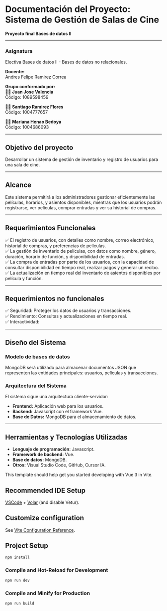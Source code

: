 # Documentación del Proyecto: Sistema de Gestión de Salas de Cine  
**Proyecto final Bases de datos II**

---

### **Asignatura**  
Electiva Bases de datos II - Bases de datos no relacionales.

**Docente:**  
Andres Felipe Ramirez Correa  

**Grupo conformado por:**  
👦🏻 **Juan Jose Valencia**  
Código: 1089598459  

🧒🏻 **Santiago Ramirez Flores**  
Código: 1004777657  

👩🏻 **Mariana Henao Bedoya**  
Código: 1004686093  

---

## **Objetivo del proyecto**  
Desarrollar un sistema de gestión de inventario y registro de usuarios para una sala de cine.

---

## **Alcance**  
Este sistema permitirá a los administradores gestionar eficientemente las películas, horarios, y asientos disponibles, mientras que los usuarios podrán registrarse, ver películas, comprar entradas y ver su historial de compras.

---

## **Requerimientos Funcionales**  
✅ El registro de usuarios, con detalles como nombre, correo electrónico, historial de compras, y preferencias de películas.  
✅ La gestión de inventario de películas, con datos como nombre, género, duración, horario de función, y disponibilidad de entradas.  
✅ La compra de entradas por parte de los usuarios, con la capacidad de consultar disponibilidad en tiempo real, realizar pagos y generar un recibo.  
✅ La actualización en tiempo real del inventario de asientos disponibles por película y función.  

---

## **Requerimientos no funcionales**  
✅ Seguridad: Proteger los datos de usuarios y transacciones.  
✅ Rendimiento: Consultas y actualizaciones en tiempo real.  
✅ Interactividad:  

---

## **Diseño del Sistema**  
### Modelo de bases de datos  
MongoDB será utilizado para almacenar documentos JSON que representen las entidades principales: usuarios, películas y transacciones.

### Arquitectura del Sistema  
El sistema sigue una arquitectura cliente-servidor:  
- **Frontend:** Aplicación web para los usuarios.  
- **Backend:** Javascript con el framework Vue.  
- **Base de Datos:** MongoDB para el almacenamiento de datos.  

---

## **Herramientas y Tecnologías Utilizadas**  
- **Lenguaje de programación:** Javascript.  
- **Framework de backend:** Vue.  
- **Base de datos:** MongoDB.  
- **Otros:** Visual Studio Code, GitHub, Cursor IA.  


This template should help get you started developing with Vue 3 in Vite.

## Recommended IDE Setup

[VSCode](https://code.visualstudio.com/) + [Volar](https://marketplace.visualstudio.com/items?itemName=Vue.volar) (and disable Vetur).

## Customize configuration

See [Vite Configuration Reference](https://vite.dev/config/).

## Project Setup

```sh
npm install
```

### Compile and Hot-Reload for Development

```sh
npm run dev
```

### Compile and Minify for Production

```sh
npm run build
```
